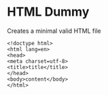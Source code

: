 # HTML Dummy
Creates a minimal valid HTML file

```
<!doctype html>
<html lang=en> 
<head>
<meta charset=utf-8>
<title>title</title>
</head>
<body>content</body>
</html>
```
